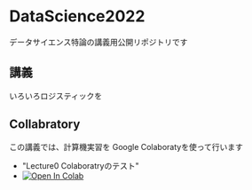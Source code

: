 # DataScience2022
データサイエンス特論の講義用公開リポジトリです

## 講義

いろいろロジスティックを

## Collabratory

この講義では、計算機実習を Google Colaboratyを使って行います

- "Lecture0 Colaboratryのテスト" 
- [![Open In Colab](https://colab.research.google.com/assets/colab-badge.svg)](https://colab.research.google.com/github/miwamasa/Lectures/blob/master/notebook/lec1/lecture1.ipynb)
